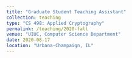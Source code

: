 ```yaml
---
title: "Graduate Student Teaching Assistant"
collection: teaching
type: "CS 498: Applied Cryptography"
permalink: /teaching/2020-fall
venue: "UIUC, Computer Science Department"
date: 2020-08-17
location: "Urbana-Champaign, IL"
---
```

